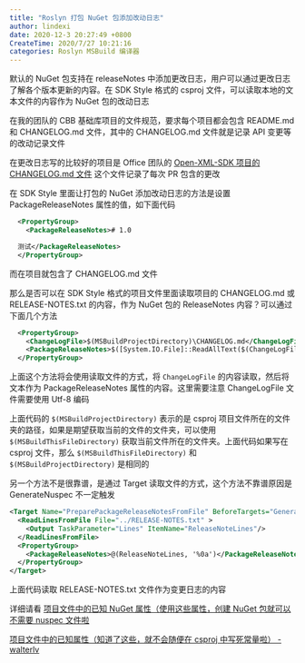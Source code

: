 ```yaml
---
title: "Roslyn 打包 NuGet 包添加改动日志"
author: lindexi
date: 2020-12-3 20:27:49 +0800
CreateTime: 2020/7/27 10:21:16
categories: Roslyn MSBuild 编译器
---
```


默认的 NuGet 包支持在 releaseNotes 中添加更改日志，用户可以通过更改日志了解各个版本更新的内容。在 SDK Style 格式的 csproj 文件，可以读取本地的文本文件的内容作为 NuGet 包的改动日志

<!--more-->


<!-- CreateTime:2020/7/27 10:21:16 -->


<!-- 标签：Roslyn,MSBuild,编译器 -->

在我的团队的 CBB 基础库项目的文件规范，要求每个项目都会包含 README.md 和 CHANGELOG.md 文件，其中的 CHANGELOG.md 文件就是记录 API 变更等的改动记录文件

在更改日志写的比较好的项目是 Office 团队的 [Open-XML-SDK 项目的 CHANGELOG.md 文件](https://github.com/OfficeDev/Open-XML-SDK/blob/5f91dbd7258b9906c265a33172b0b8d988e66f0c/CHANGELOG.md) 这个文件记录了每次 PR 包含的更改

在 SDK Style 里面让打包的 NuGet 添加改动日志的方法是设置 PackageReleaseNotes 属性的值，如下面代码

```xml
  <PropertyGroup>
    <PackageReleaseNotes># 1.0

  测试</PackageReleaseNotes>
  </PropertyGroup>
```

而在项目就包含了 CHANGELOG.md 文件

那么是否可以在 SDK Style 格式的项目文件里面读取项目的 CHANGELOG.md 或 RELEASE-NOTES.txt 的内容，作为 NuGet 包的 ReleaseNotes 内容？可以通过下面几个方法

```xml
  <PropertyGroup>
    <ChangeLogFile>$(MSBuildProjectDirectory)\CHANGELOG.md</ChangeLogFile>
    <PackageReleaseNotes>$([System.IO.File]::ReadAllText($(ChangeLogFile)))</PackageReleaseNotes>
  </PropertyGroup>
```

上面这个方法将会使用读取文件的方式，将 `ChangeLogFile` 的内容读取，然后将文本作为 PackageReleaseNotes 属性的内容。这里需要注意 ChangeLogFile 文件需要使用 Utf-8 编码

上面代码的 `$(MSBuildProjectDirectory)` 表示的是 csproj 项目文件所在的文件夹的路径，如果是期望获取当前的文件的文件夹，可以使用 `$(MSBuildThisFileDirectory)` 获取当前文件所在的文件夹。上面代码如果写在 csproj 文件，那么 `$(MSBuildThisFileDirectory)` 和 `$(MSBuildProjectDirectory)` 是相同的

另一个方法不是很靠谱，是通过 Target 读取文件的方式，这个方法不靠谱原因是 GenerateNuspec 不一定触发

```xml
<Target Name="PreparePackageReleaseNotesFromFile" BeforeTargets="GenerateNuspec">
  <ReadLinesFromFile File="../RELEASE-NOTES.txt" >
    <Output TaskParameter="Lines" ItemName="ReleaseNoteLines"/>
  </ReadLinesFromFile>
  <PropertyGroup>
    <PackageReleaseNotes>@(ReleaseNoteLines, '%0a')</PackageReleaseNotes>
  </PropertyGroup>
</Target>
```

上面代码读取 RELEASE-NOTES.txt 文件作为变更日志的内容

详细请看 [项目文件中的已知 NuGet 属性（使用这些属性，创建 NuGet 包就可以不需要 nuspec 文件啦](https://blog.csdn.net/WPwalter/article/details/80371265 )

[项目文件中的已知属性（知道了这些，就不会随便在 csproj 中写死常量啦） - walterlv](https://blog.walterlv.com/post/known-properties-in-csproj.html )

